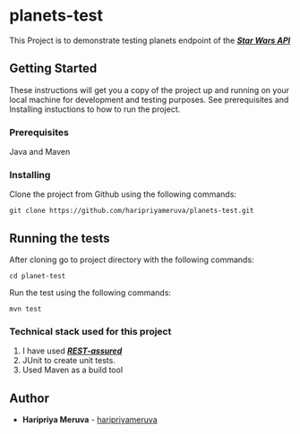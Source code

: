 # planets-test

This Project is to demonstrate testing planets endpoint of the [***Star Wars API***](https://swapi.co/)

## Getting Started

These instructions will get you a copy of the project up and running on your local machine for development and testing purposes. See prerequisites and Installing instuctions to how to run the project.

### Prerequisites

Java and Maven

### Installing

Clone the project from Github using the following commands: 

```git clone https://github.com/haripriyameruva/planets-test.git```

## Running the tests

After cloning go to project directory with the following commands:

```cd planet-test```

Run the test using the following commands:

```mvn test```

### Technical stack used for this project

1. I have used [***REST-assured***](http://rest-assured.io/)
2. JUnit to create unit tests.
3. Used Maven as a build tool

## Author

* **Haripriya Meruva** - [haripriyameruva](https://github.com/haripriyameruva)
